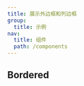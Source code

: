 ```yaml
---
title: 展示外边框和列边框
group:
  title: 示例
nav:
  title: 组件
  path: /components
---
```


## Bordered

<code src="../demos/bordered.tsx" />
